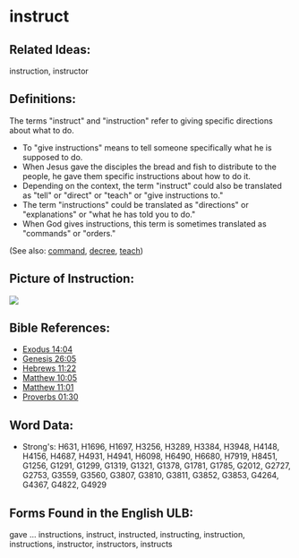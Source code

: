 # instruct

## Related Ideas:

instruction, instructor

## Definitions:

The terms "instruct" and "instruction" refer to giving specific directions about what to do.

* To "give instructions" means to tell someone specifically what he is supposed to do.
* When Jesus gave the disciples the bread and fish to distribute to the people, he gave them specific instructions about how to do it.
* Depending on the context, the term "instruct" could also be translated as "tell" or "direct" or "teach" or "give instructions to."
* The term "instructions" could be translated as "directions" or "explanations" or "what he has told you to do."
* When God gives instructions, this term is sometimes translated as "commands" or "orders."

(See also: [command](../kt/command.md), [decree](../other/decree.md), [teach](../other/teach.md))

## Picture of Instruction:

<a href="https://content.bibletranslationtools.org/WycliffeAssociates/en_tw/raw/branch/master/PNGs/i/Instruct.png"><img src="https://content.bibletranslationtools.org/WycliffeAssociates/en_tw/raw/branch/master/PNGs/i/Instruct.png" ></a>

## Bible References:

* [Exodus 14:04](rc://en/tn/help/exo/14/04)
* [Genesis 26:05](rc://en/tn/help/gen/26/05)
* [Hebrews 11:22](rc://en/tn/help/heb/11/22)
* [Matthew 10:05](rc://en/tn/help/mat/10/05)
* [Matthew 11:01](rc://en/tn/help/mat/11/01)
* [Proverbs 01:30](rc://en/tn/help/pro/01/30)

## Word Data:

* Strong's: H631, H1696, H1697, H3256, H3289, H3384, H3948, H4148, H4156, H4687, H4931, H4941, H6098, H6490, H6680, H7919, H8451, G1256, G1291, G1299, G1319, G1321, G1378, G1781, G1785, G2012, G2727, G2753, G3559, G3560, G3807, G3810, G3811, G3852, G3853, G4264, G4367, G4822, G4929

## Forms Found in the English ULB:

gave ... instructions, instruct, instructed, instructing, instruction, instructions, instructor, instructors, instructs


